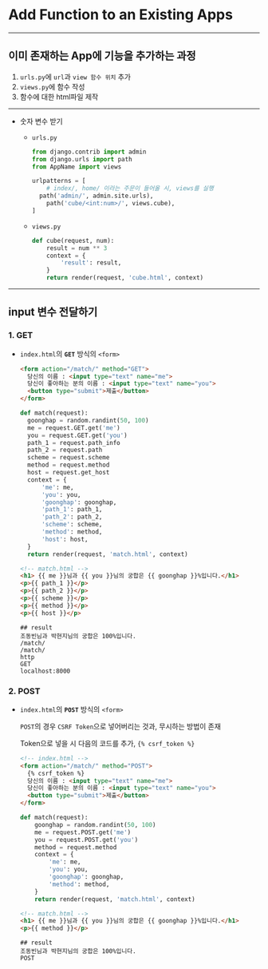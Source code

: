 # Add Function to an Existing Apps

---

## 이미 존재하는 App에 기능을 추가하는 과정

1. `urls.py`에 `url`과  `view 함수 위치` 추가
2. `views.py`에 함수 작성
3. 함수에 대한 html파일 제작

---

- 숫자 변수 받기

  - `urls.py`

    ```python
    from django.contrib import admin
    from django.urls import path
    from AppName import views
    
    urlpatterns = [
        # index/, home/ 이라는 주문이 들어올 시, views를 실행
      path('admin/', admin.site.urls),
        path('cube/<int:num>/', views.cube),
    ]
    ```
  
  - `views.py`
  
    ```python
    def cube(request, num):
        result = num ** 3
        context = {
            'result': result,
        }
        return render(request, 'cube.html', context)
    ```

---

## input 변수 전달하기

### 1. GET

- `index.html`의 **`GET`** 방식의 `<form>`

  ```html
  <form action="/match/" method="GET">
    당신의 이름 : <input type="text" name="me">
    당신이 좋아하는 분의 이름 : <input type="text" name="you">
    <button type="submit">제출</button>
  </form>
  ```

    ```python
  def match(request):
      goonghap = random.randint(50, 100)
      me = request.GET.get('me')
      you = request.GET.get('you')
      path_1 = request.path_info
      path_2 = request.path
      scheme = request.scheme
      method = request.method
      host = request.get_host
      context = {
          'me': me,
          'you': you,
          'goonghap': goonghap,
          'path_1': path_1,
          'path_2': path_2,
          'scheme': scheme,
          'method': method,
          'host': host,        
      }
      return render(request, 'match.html', context)
    ```

  ```html
  <!-- match.html -->
  <h1> {{ me }}님과 {{ you }}님의 궁합은 {{ goonghap }}%입니다.</h1>
  <p>{{ path_1 }}</p>
  <p>{{ path_2 }}</p>
  <p>{{ scheme }}</p>
  <p>{{ method }}</p>
  <p>{{ host }}</p>   
  ```
  
  ```
  ## result
  조동빈님과 박현지님의 궁합은 100%입니다.
  /match/
  /match/
  http
  GET
  localhost:8000
  ```

### 2. POST

- `index.html`의 **`POST`** 방식의 `<form>`

  `POST`의 경우 `CSRF Token`으로 넣어버리는 것과, 무시하는 방법이 존재

  Token으로 넣을 시 다음의 코드를 추가, `{% csrf_token %}`

  ```html
  <!-- index.html -->
  <form action="/match/" method="POST">
    {% csrf_token %}
    당신의 이름 : <input type="text" name="me">
    당신이 좋아하는 분의 이름 : <input type="text" name="you">
    <button type="submit">제출</button>
  </form>
	```

  ```python
  def match(request):
      goonghap = random.randint(50, 100)
      me = request.POST.get('me')
      you = request.POST.get('you')
      method = request.method
      context = {
          'me': me,
          'you': you,
          'goonghap': goonghap,
          'method': method,
      }
      return render(request, 'match.html', context)
  ```

  ```html
  <!-- match.html -->
  <h1> {{ me }}님과 {{ you }}님의 궁합은 {{ goonghap }}%입니다.</h1>
  <p>{{ method }}</p>
  ```

  ```
  ## result
  조동빈님과 박현지님의 궁합은 100%입니다.
  POST
  ```

